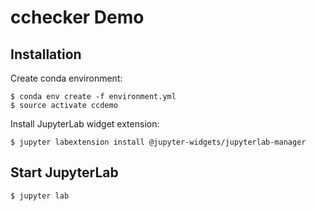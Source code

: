 # cchecker Demo


## Installation

Create conda environment:

    $ conda env create -f environment.yml
    $ source activate ccdemo

Install JupyterLab widget extension:

    $ jupyter labextension install @jupyter-widgets/jupyterlab-manager


## Start JupyterLab

    $ jupyter lab
